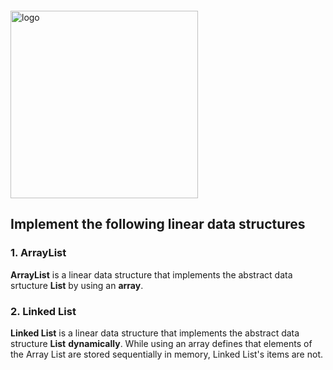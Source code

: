 <img src="https://webassets.telerikacademy.com/images/default-source/logos/telerik-academy.svg" alt="logo" width="300px" style="margin-top: 20px;"/>

## Implement the following linear data structures

### 1. ArrayList

**ArrayList** is a linear data structure that implements the abstract data srtucture **List** by using an **array**.

### 2. Linked List

**Linked List** is a linear data structure that implements the abstract data structure **List** **dynamically**. While using an array defines that elements of the Array List are stored sequentially in memory, Linked List's items are not.

